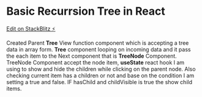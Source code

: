 # Basic Recurrsion Tree in React

[Edit on StackBlitz ⚡️](https://stackblitz.com/edit/react-zs4cwl)

Created Parent **Tree** View function component which is accepting a tree data in array form.
**Tree** component looping on incoming data and it pass the each item to the Next component that is **TreeNode** Component.
TreeNode Component accept the node item,
**useState** react hook I am using to show and hide the children while clicking on the parent node. 
Also checking current item has a children or not and base on the condition I am setting a true and false.
IF hasChild and childVisible is true the show child items.
